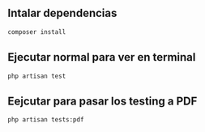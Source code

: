 ## Intalar dependencias
````bash
composer install
````

## Ejecutar normal para ver en terminal
````bash
php artisan test
````

## Eejcutar para pasar los testing a PDF
````bash
php artisan tests:pdf
````
